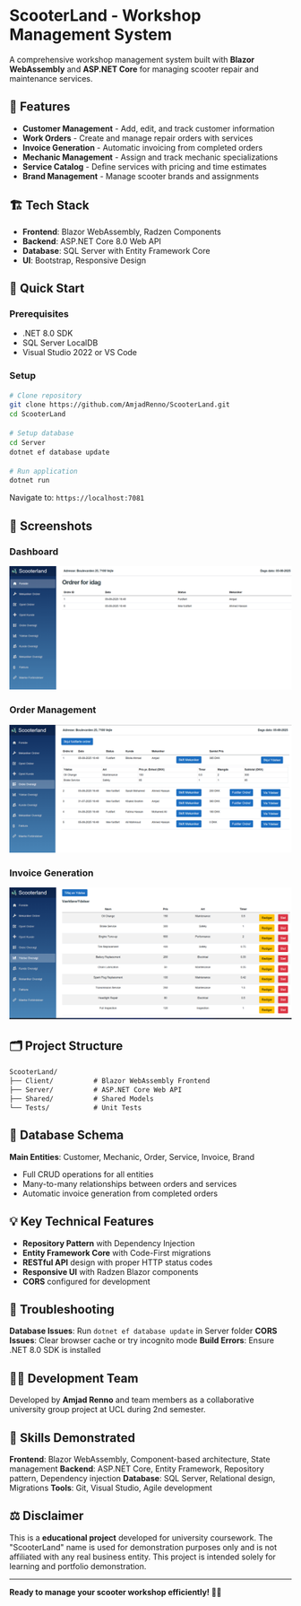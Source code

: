 # ScooterLand - Workshop Management System

A comprehensive workshop management system built with **Blazor WebAssembly** and **ASP.NET Core** for managing scooter repair and maintenance services.

## 🚀 Features

- **Customer Management** - Add, edit, and track customer information
- **Work Orders** - Create and manage repair orders with services
- **Invoice Generation** - Automatic invoicing from completed orders
- **Mechanic Management** - Assign and track mechanic specializations
- **Service Catalog** - Define services with pricing and time estimates
- **Brand Management** - Manage scooter brands and assignments

## 🏗️ Tech Stack

- **Frontend**: Blazor WebAssembly, Radzen Components
- **Backend**: ASP.NET Core 8.0 Web API
- **Database**: SQL Server with Entity Framework Core
- **UI**: Bootstrap, Responsive Design

## 🚀 Quick Start

### Prerequisites
- .NET 8.0 SDK
- SQL Server LocalDB
- Visual Studio 2022 or VS Code

### Setup
```bash
# Clone repository
git clone https://github.com/AmjadRenno/ScooterLand.git
cd ScooterLand

# Setup database
cd Server
dotnet ef database update

# Run application
dotnet run
```

Navigate to: `https://localhost:7081`


## 📸 Screenshots

### Dashboard
![Dashboard](screenshots/pages/dashboard.png)

### Order Management
![Order Management](screenshots/pages/order-management.png)

### Invoice Generation
![Invoice Management](screenshots/pages/invoice-management.png)

## 🗂️ Project Structure

```
ScooterLand/
├── Client/          # Blazor WebAssembly Frontend
├── Server/          # ASP.NET Core Web API
├── Shared/          # Shared Models
└── Tests/           # Unit Tests
```

## 🔧 Database Schema

**Main Entities**: Customer, Mechanic, Order, Service, Invoice, Brand
- Full CRUD operations for all entities
- Many-to-many relationships between orders and services
- Automatic invoice generation from completed orders

## 💡 Key Technical Features

- **Repository Pattern** with Dependency Injection
- **Entity Framework Core** with Code-First migrations
- **RESTful API** design with proper HTTP status codes
- **Responsive UI** with Radzen Blazor components
- **CORS** configured for development

## 🚨 Troubleshooting

**Database Issues**: Run `dotnet ef database update` in Server folder
**CORS Issues**: Clear browser cache or try incognito mode
**Build Errors**: Ensure .NET 8.0 SDK is installed

## 👨‍💻 Development Team

Developed by **Amjad Renno** and team members as a collaborative university group project at UCL during 2nd semester.

## 🎯 Skills Demonstrated

**Frontend**: Blazor WebAssembly, Component-based architecture, State management
**Backend**: ASP.NET Core, Entity Framework, Repository pattern, Dependency injection
**Database**: SQL Server, Relational design, Migrations
**Tools**: Git, Visual Studio, Agile development

## ⚖️ Disclaimer

This is a **educational project** developed for university coursework. The "ScooterLand" name is used for demonstration purposes only and is not affiliated with any real business entity. This project is intended solely for learning and portfolio demonstration.

---

**Ready to manage your scooter workshop efficiently! 🛵✨**
